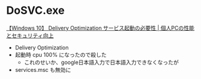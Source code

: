 # DoSVC.exe
[【Windows 10】 Delivery Optimization サービス起動の必要性 | 個人PCの性能とセキュリティ向上](http://tooljp.com/Windows10/doc/Service/Delivery_Optimization.html)

- Delivery Optimization
- 起動時 cpu 100% になったので殺した
    - これのせいか、google日本語入力で日本語入力できなくなったが
- services.msc も無効に

